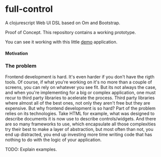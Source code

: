 full-control
============

A clojurescript Web UI DSL based on Om and Bootstrap.

Proof of Concept. This repository contains a working prototype.

You can see it working with this little [demo](http://www.roboli.space/full-control) application.

#### Motivation

### The problem

Frontend development is hard. It's even harder if you don't have the rigth tools. Of course, if what you're working on it's no more than a couple of screens, you can rely on whatever you see fit. But its not always the case, and when you're implementing for a big or complex application, one must recur to third party libraries to acelerate the process. Third party libraries where almost all of the best ones, not only they aren't free but they are expensive. But why frontend development is so hard? Part of the problem relies on its technologies. Take HTML for example, what was designed to describe documents it is now use to describe controls/widgets. And there are so many frameworks to use, which encapsulate all those complexities try their best to make a layer of abstraction, but most often than not, you end up distracted, you end up investing more time writing code that has nothing to do with the logic of your application.

TODO: Explain examples.
